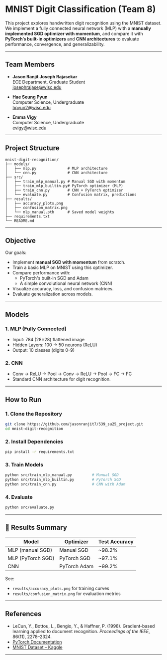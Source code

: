 # MNIST Digit Classification (Team 8)

This project explores handwritten digit recognition using the MNIST dataset. We implement a fully connected neural network (MLP) with a **manually implemented SGD optimizer with momentum**, and compare it with **PyTorch’s built-in optimizers** and **CNN architectures** to evaluate performance, convergence, and generalizability.

---

## Team Members

- **Jason Ranjit Joseph Rajasekar**  
  ECE Department, Graduate Student  
  josephrajase@wisc.edu

- **Hae Seung Pyun**  
  Computer Science, Undergraduate  
  hpyun2@wisc.edu

- **Emma Vigy**  
  Computer Science, Undergraduate  
  evigy@wisc.edu

---

## Project Structure

```
mnist-digit-recognition/
├── models/
│   ├── mlp.py              # MLP architecture
│   └── cnn.py              # CNN architecture
├── src/
│   ├── train_mlp_manual.py # Manual SGD with momentum
│   ├── train_mlp_builtin.py# PyTorch optimizer (MLP)
│   ├── train_cnn.py        # CNN + PyTorch optimizer
│   └── evaluate.py         # Confusion matrix, predictions
├── results/
│   ├── accuracy_plots.png
│   ├── confusion_matrix.png
│   └── mlp_manual.pth      # Saved model weights
├── requirements.txt
└── README.md
```

---

## Objective

Our goals:
- Implement **manual SGD with momentum** from scratch.
- Train a basic MLP on MNIST using this optimizer.
- Compare performance with:
  - PyTorch's built-in SGD and Adam
  - A simple convolutional neural network (CNN)
- Visualize accuracy, loss, and confusion matrices.
- Evaluate generalization across models.

---

## Models

### 1. MLP (Fully Connected)
- Input: 784 (28×28) flattened image  
- Hidden Layers: 100 → 50 neurons (ReLU)  
- Output: 10 classes (digits 0–9)

### 2. CNN
- Conv → ReLU → Pool → Conv → ReLU → Pool → FC → FC  
- Standard CNN architecture for digit recognition.

---

## How to Run

### 1. Clone the Repository

```bash
git clone https://github.com/jasonranjit7/539_su25_project.git
cd mnist-digit-recognition
```

### 2. Install Dependencies

```bash
pip install -r requirements.txt
```

### 3. Train Models

```bash
python src/train_mlp_manual.py         # Manual SGD
python src/train_mlp_builtin.py        # PyTorch SGD
python src/train_cnn.py                # CNN with Adam
```

### 4. Evaluate

```bash
python src/evaluate.py
```

---

## 🧺 Results Summary

| Model              | Optimizer     | Test Accuracy |
|-------------------|---------------|---------------|
| MLP (manual SGD)  | Manual SGD    | ~98.2%        |
| MLP (PyTorch SGD) | PyTorch SGD   | ~97.1%        |
| CNN               | PyTorch Adam  | ~99.2%        |

See:
- `results/accuracy_plots.png` for training curves  
- `results/confusion_matrix.png` for evaluation metrics  

---

## References

- LeCun, Y., Bottou, L., Bengio, Y., & Haffner, P. (1998). Gradient-based learning applied to document recognition. *Proceedings of the IEEE*, 86(11), 2278–2324.  
- [PyTorch Documentation](https://pytorch.org/docs/stable/index.html)  
- [MNIST Dataset – Kaggle](https://www.kaggle.com/datasets/hojjatk/mnist-dataset)

---
